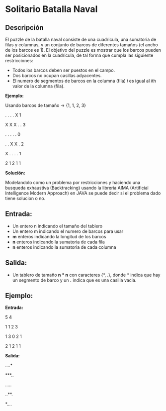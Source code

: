 # Solitario Batalla Naval
## Descripción
El puzzle de la batalla naval consiste de una cuadricula, una sumatoria de filas y columnas, y un conjunto de barcos de diferentes tamaños (el ancho de los barcos es 1). El objetivo del puzzle es mostrar que los barcos pueden ser posicionados en la cuadricula, de tal forma que cumpla las siguiente restricciones:
- Todos los barcos deben ser puestos en el campo.
- Dos barcos no ocupan casillas adyacentes.
- El numero de segmentos de barcos en la columna (fila) *i* es igual al *i*th valor de la columna (fila).

**Ejemplo:**

Usando barcos de tamaño -> {1, 1, 2, 3}

. . . . X 1

X X X . . 3

. . . . . 0

. . X X . 2

X . . . . 1

2 1 2 1 1

**Solución:**

Modelandolo como un problema por restricciones y haciendo una busqueda exhaustiva (Backtracking) usando la libreria AIMA (Artificial Intelligence Modern Approach) en JAVA se puede decir si el problema dado tiene solucion o no.

## Entrada:


- Un entero n indicando el tamaño del tablero
- Un entero m indicando el numero de barcos para usar
- **m** enteros indicando la longitud de los barcos
- **n** enteros indicando la sumatoria de cada fila
- **n** enteros indicando la sumatoria de cada columna

## Salida:
- Un tablero de tamaño **n * n** con caracteres {*, .}, donde * indica que hay un segmento de barco y un **.** indica que es una casilla vacia.

## Ejemplo:
**Entrada:**

5 4

1 1 2 3

1 3 0 2 1

2 1 2 1 1

**Salida:**

....*

***..

.....

..**.

*....